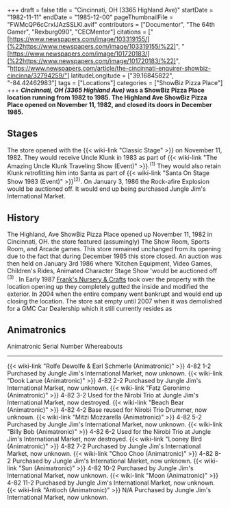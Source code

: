 +++
draft = false
title = "Cincinnati, OH (3365 Highland Ave)"
startDate = "1982-11-11"
endDate = "1985-12-00"
pageThumbnailFile = "FWMcQP6cCrxlJAzSSLKl.avif"
contributors = ["Documentor", "The 64th Gamer", "Rexburg090", "CECMentor"]
citations = ["[https://www.newspapers.com/image/103319155/](%22https://www.newspapers.com/image/103319155/%22)", "[https://www.newspapers.com/image/101720183/](%22https://www.newspapers.com/image/101720183/%22)", "https://www.newspapers.com/article/the-cincinnati-enquirer-showbiz-cincinna/32794259/"]
latitudeLongitude = ["39.16845822", "-84.42462983"]
tags = ["Locations"]
categories = ["ShowBiz Pizza Place"]
+++
***Cincinnati, OH (3365 Highland Ave)* was a ShowBiz Pizza Place location running from 1982 to 1985.
The Highland Ave ShowBiz Pizza Place opened on November 11, 1982, and closed its doors in December 1985.**

## Stages

The store opened with the {{< wiki-link "Classic Stage" >}} on November 11, 1982. They would receive Uncle Klunk in 1983 as part of {{< wiki-link "The Amazing Uncle Klunk Traveling Show (Event)" >}}.<sup>(1)</sup> They would also retain Klunk retrofitting him into Santa as part of {{< wiki-link "Santa On Stage Show 1983 (Event)" >}}<sup>(2)</sup>. On January 3, 1986 the Rock-afire Explosion would be auctioned off. It would end up being purchased Jungle Jim's International Market.

## History

The Highland, Ave ShowBiz Pizza Place opened up November 11, 1982 in Cincinnati, OH. the store featured (assumingly) The Show Room, Sports Room, and Arcade games. This store remained unchanged from its opening due to the fact that during December 1985 this store closed. An auction was then held on January 3rd 1986 where 'Kitchen Equipment, Video Games, Children's Rides, Animated Character Stage Show 'would be auctioned off <sup>(3)</sup> . In Early 1987 [Frank's Nursery & Crafts](https://en.wikipedia.org/wiki/Frank%27s_Nursery_%26_Crafts) took over the property with the location opening up they completely gutted the inside and modified the exterior. In 2004 when the entire company went bankrupt and would end up closing the location. The store sat empty until 2007 when it was demolished for a GMC Car Dealership which it still currently resides as

## Animatronics

  Animatronic                                                           Serial Number   Whereabouts
  --------------------------------------------------------------------- --------------- --------------------------------------------------------------------------------
  {{< wiki-link "Rolfe Dewolfe & Earl Schmerle (Animatronic)" >}}   4-82 1-2        Purchased by Jungle Jim's International Market, now unknown.
  {{< wiki-link "Dook Larue (Animatronic)" >}}                      4-82 2-2        Purchased by Jungle Jim's International Market, now unknown.
  {{< wiki-link "Fatz Geronimo (Animatronic)" >}}                   4-82 3-2        Used for the Nirobi Trio at Jungle Jim's International Market, now destroyed.
  {{< wiki-link "Beach Bear (Animatronic)" >}}                      4-82 4-2        Base reused for Nirobi Trio Drummer, now unknown.
  {{< wiki-link "Mitzi Mozzarella (Animatronic)" >}}                4-82 5-2        Purchased by Jungle Jim's International Market, now unknown.
  {{< wiki-link "Billy Bob (Animatronic)" >}}                       4-82 6-2        Used for the Nirobi Trio at Jungle Jim's International Market, now destroyed.
  {{< wiki-link "Looney Bird (Animatronic)" >}}                     4-82 7-2        Purchased by Jungle Jim's International Market, now unknown.
  {{< wiki-link "Choo Choo (Animatronic)" >}}                       4-82 8-2        Purchased by Jungle Jim's International Market, now unknown.
  {{< wiki-link "Sun (Animatronic)" >}}                             4-82 10-2       Purchased by Jungle Jim's International Market, now unknown.
  {{< wiki-link "Moon (Animatronic)" >}}                            4-82 11-2       Purchased by Jungle Jim's International Market, now unknown.
  {{< wiki-link "Antioch (Animatronic)" >}}                         N/A             Purchased by Jungle Jim's International Market, now unknown.
